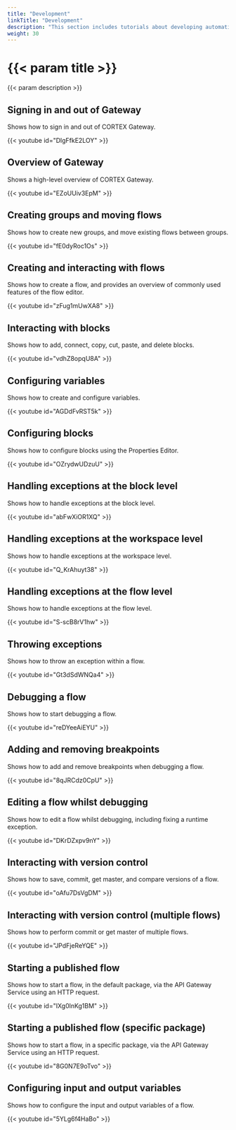 ```yaml
---
title: "Development"
linkTitle: "Development"
description: "This section includes tutorials about developing automation using the CORTEX Innovation platform."
weight: 30
---
```


# {{< param title >}}

{{< param description >}}

## Signing in and out of Gateway

Shows how to sign in and out of CORTEX Gateway.

{{< youtube id="DlgFfkE2LOY" >}}

## Overview of Gateway

Shows a high-level overview of CORTEX Gateway.

{{< youtube id="EZoUUiv3EpM" >}}

## Creating groups and moving flows

Shows how to create new groups, and move existing flows between groups.

{{< youtube id="fE0dyRoc1Os" >}}

## Creating and interacting with flows

Shows how to create a flow, and provides an overview of commonly used features of the flow editor.

{{< youtube id="zFug1mUwXA8" >}}

## Interacting with blocks

Shows how to add, connect, copy, cut, paste, and delete blocks.

{{< youtube id="vdhZ8opqU8A" >}}

## Configuring variables

Shows how to create and configure variables.

{{< youtube id="AGDdFvRST5k" >}}

## Configuring blocks

Shows how to configure blocks using the Properties Editor.

{{< youtube id="OZrydwUDzuU" >}}

## Handling exceptions at the block level

Shows how to handle exceptions at the block level.

{{< youtube id="abFwXiOR1XQ" >}}

## Handling exceptions at the workspace level

Shows how to handle exceptions at the workspace level.

{{< youtube id="Q_KrAhuyt38" >}}

## Handling exceptions at the flow level

Shows how to handle exceptions at the flow level.

{{< youtube id="S-scB8rV1hw" >}}

## Throwing exceptions

Shows how to throw an exception within a flow.

{{< youtube id="Gt3dSdWNQa4" >}}

## Debugging a flow

Shows how to start debugging a flow.

{{< youtube id="reDYeeAiEYU" >}}

## Adding and removing breakpoints

Shows how to add and remove breakpoints when debugging a flow.

{{< youtube id="8qJRCdz0CpU" >}}

## Editing a flow whilst debugging

Shows how to edit a flow whilst debugging, including fixing a runtime exception.

{{< youtube id="DKrDZxpv9nY" >}}

## Interacting with version control

Shows how to save, commit, get master, and compare versions of a flow.

{{< youtube id="oAfu7DsVgDM" >}}

## Interacting with version control (multiple flows)

Shows how to perform commit or get master of multiple flows.

{{< youtube id="JPdFjeReYQE" >}}

## Starting a published flow

Shows how to start a flow, in the default package, via the API Gateway Service using an HTTP request.

{{< youtube id="IXg0lnKg1BM" >}}

## Starting a published flow (specific package)

Shows how to start a flow, in a specific package, via the API Gateway Service using an HTTP request.

{{< youtube id="8G0N7E9oTvo" >}}

## Configuring input and output variables

Shows how to configure the input and output variables of a flow.

{{< youtube id="5YLg6f4HaBo" >}}
